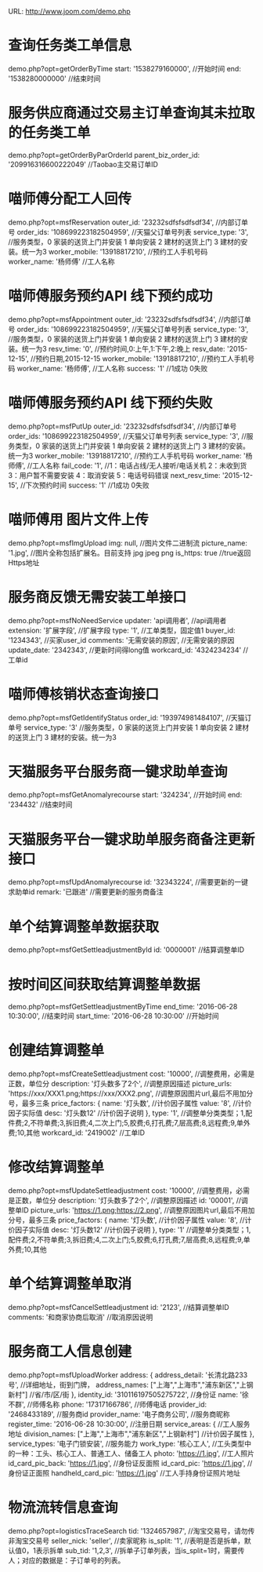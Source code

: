 URL: http://www.joom.com/demo.php

# 查询任务类工单信息
demo.php?opt=getOrderByTime
	start: '1538279160000', //开始时间
	end: '1538280000000' //结束时间

# 服务供应商通过交易主订单查询其未拉取的任务类工单
demo.php?opt=getOrderByParOrderId
	parent_biz_order_id: '209916316600222049' //Taobao主交易订单ID

# 喵师傅分配工人回传
demo.php?opt=msfReservation
	outer_id: '23232sdfsfsdfsdf34', //内部订单号
	order_ids: '108699223182504959', //天猫父订单号列表
	service_type: '3', //服务类型，0 家装的送货上门并安装 1 单向安装 2 建材的送货上门 3 建材的安装。统一为3
	worker_mobile: '13918817210', //预约工人手机号码
	worker_name: '杨师傅' //工人名称

# 喵师傅服务预约API 线下预约成功
demo.php?opt=msfAppointment
	outer_id: '23232sdfsfsdfsdf34', //内部订单号
	order_ids: '108699223182504959', //天猫父订单号列表
	service_type: '3', //服务类型，0 家装的送货上门并安装 1 单向安装 2 建材的送货上门 3 建材的安装。统一为3
	resv_time: '0', //预约时间,0:上午,1:下午,2:晚上
	resv_date: '2015-12-15', //预约日期,2015-12-15
	worker_mobile: '13918817210', //预约工人手机号码
	worker_name: '杨师傅', //工人名称
	success: '1' //1成功 0失败

# 喵师傅服务预约API 线下预约失败
demo.php?opt=msfPutUp
	outer_id: '23232sdfsfsdfsdf34', //内部订单号
	order_ids: '108699223182504959', //天猫父订单号列表
	service_type: '3', //服务类型，0 家装的送货上门并安装 1 单向安装 2 建材的送货上门 3 建材的安装。统一为3
	worker_mobile: '13918817210', //预约工人手机号码
	worker_name: '杨师傅', //工人名称
	fail_code: '1', //1：电话占线/无人接听/电话关机 2：未收到货 3：用户暂不需要安装 4：取消安装 5：电话号码错误
	next_resv_time: '2015-12-15', //下次预约时间
	success: '1' //1成功 0失败

# 喵师傅用 图片文件上传
demo.php?opt=msfImgUpload
	img: null, //图片文件二进制流
	picture_name: '1.jpg', //图片全称包括扩展名。目前支持 jpg jpeg png
	is_https: true //true返回Https地址

# 服务商反馈无需安装工单接口
demo.php?opt=msfNoNeedService
	updater: 'api调用者', //api调用者
	extension: '扩展字段', //扩展字段
	type: '1', //工单类型，固定值1
	buyer_id: '1234343', //买家user_id
	comments: '无需安装的原因', //无需安装的原因
	update_date: '2342343', //更新时间得long值
	workcard_id: '4324234234' //工单id

# 喵师傅核销状态查询接口
demo.php?opt=msfGetIdentifyStatus
	order_id: '193974981484107', //天猫订单号
	service_type: '3' //服务类型，0 家装的送货上门并安装 1 单向安装 2 建材的送货上门 3 建材的安装。统一为3

# 天猫服务平台服务商一键求助单查询
demo.php?opt=msfGetAnomalyrecourse
	start: '324234', //开始时间
	end: '234432' //结束时间

# 天猫服务平台一键求助单服务商备注更新接口
demo.php?opt=msfUpdAnomalyrecourse
	id: '32343224', //需要更新的一键求助单id
	remark: '已跟进' //需要更新的服务商备注

# 单个结算调整单数据获取
demo.php?opt=msfGetSettleadjustmentById
	id: '0000001' //结算调整单ID

# 按时间区间获取结算调整单数据
demo.php?opt=msfGetSettleadjustmentByTime
	end_time: '2016-06-28 10:30:00', //结束时间
	start_time: '2016-06-28 10:30:00' //开始时间

# 创建结算调整单
demo.php?opt=msfCreateSettleadjustment
	cost: '10000', //调整费用，必需是正数，单位分
	description: '灯头数多了2个', //调整原因描述
	picture_urls: 'https://xxx/XXX1.png;https://xxx/XXX2.png', //调整原因图片url,最后不用加分号，最多三条
	price_factors: {
		name: '灯头数', //计价因子属性
		value: '8', //计价因子实际值
		desc: '灯头数12' //计价因子说明
	},
	type: '1', //调整单分类类型；1,配件费;2,不符单费;3,拆旧费;4,二次上门;5,胶费;6,打孔费;7,层高费;8,远程费;9,单外费;10,其他
	workcard_id: '2419002' //工单ID

# 修改结算调整单
demo.php?opt=msfUpdateSettleadjustment
	cost: '10000', //调整费用，必需是正数，单位分
	description: '灯头数多了2个', //调整原因描述
	id: '00001', //调整单ID
	picture_urls: 'https://1.png;https://2.png', //调整原因图片url,最后不用加分号，最多三条
	price_factors: {
		name: '灯头数', //计价因子属性
		value: '8', //计价因子实际值
		desc: '灯头数12' //计价因子说明
	},
	type: '1' //调整单分类类型；1,配件费;2,不符单费;3,拆旧费;4,二次上门;5,胶费;6,打孔费;7,层高费;8,远程费;9,单外费;10,其他

# 单个结算调整单取消
demo.php?opt=msfCancelSettleadjustment
	id: '2123', //结算调整单ID
	comments: '和商家协商后取消' //取消原因说明

# 服务商工人信息创建
demo.php?opt=msfUploadWorker
	address: {
		address_detail: '长清北路233号', //详细地址，街到门牌，
		address_names: ["上海","上海市","浦东新区","上钢新村"] //省/市/区/街
	},
	identity_id: '310116197505275722', //身份证
	name: '徐不群', //师傅名称
	phone: '17317166786', //师傅电话
	provider_id: '2468433189', //服务商id
	provider_name: '电子商务公司', //服务商昵称
	register_time: '2016-06-28 10:30:00', //注册日期
	service_areas: { //工人服务地址
		division_names: ["上海","上海市","浦东新区","上钢新村"] //计价因子属性
	},
	service_types: '电子门锁安装', //服务能力
	work_type: '核心工人', //工头类型中的一种：工头、核心工人、普通工人、储备工人
	photo: 'https://1.jpg', //工人照片
	id_card_pic_back: 'https://1.jpg', //身份证反面照
	id_card_pic: 'https://1.jpg', //身份证正面照
	handheld_card_pic: 'https://1.jpg' //工人手持身份证照片地址

# 物流流转信息查询
demo.php?opt=logisticsTraceSearch
	tid: '1324657987', //淘宝交易号，请勿传非淘宝交易号
	seller_nick: 'seller', //卖家昵称
	is_split: '1', //表明是否是拆单，默认值0，1表示拆单
	sub_tid: '1,2,3', //拆单子订单列表，当is_split=1时，需要传人；对应的数据是：子订单号的列表。